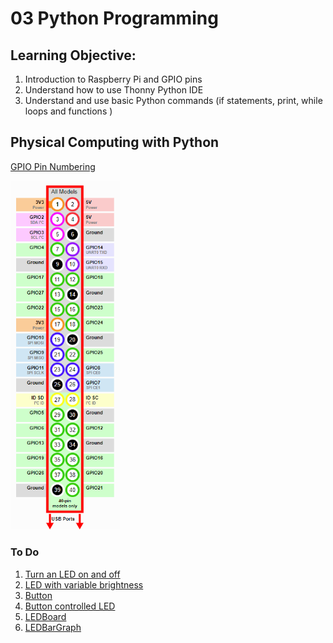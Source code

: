 # 03 Python Programming

## Learning Objective: 
1. Introduction to Raspberry Pi and GPIO pins
2. Understand how to use Thonny Python IDE 
3. Understand and use basic Python commands (if statements, print, while loops and functions )

## Physical Computing with Python

[GPIO Pin Numbering](https://gpiozero.readthedocs.io/en/stable/recipes.html#pin-numbering)

<img src="GPIO-Pins.png" width="35%" height="35%">

### To Do
1. [Turn an LED on and off](https://gpiozero.readthedocs.io/en/stable/recipes.html#led)
2. [LED with variable brightness](https://gpiozero.readthedocs.io/en/stable/recipes.html#led-with-variable-brightness)
3. [Button](https://gpiozero.readthedocs.io/en/stable/recipes.html#button)
4. [Button controlled LED](https://gpiozero.readthedocs.io/en/stable/recipes.html#button-controlled-led)
5. [LEDBoard](https://gpiozero.readthedocs.io/en/stable/recipes.html#ledboard)
6. [LEDBarGraph](https://gpiozero.readthedocs.io/en/stable/recipes.html#ledbargraph)